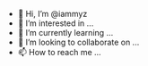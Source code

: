 - 👋 Hi, I’m @iammyz
- 👀 I’m interested in ...
- 🌱 I’m currently learning ...
- 💞️ I’m looking to collaborate on ...
- 📫 How to reach me ...

<!---
iammyz/iammyz is a ✨ special ✨ repository because its `README.md` (this file) appears on your GitHub profile.
You can click the Preview link to take a look at your changes.
--->
